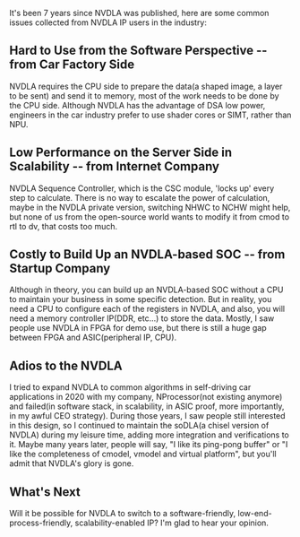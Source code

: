 It's been 7 years since NVDLA was published, here are some common issues collected from NVDLA IP users in the industry:
## Hard to Use from the Software Perspective -- from Car Factory Side
NVDLA requires the CPU side to prepare the data(a shaped image, a layer to be sent) and send it to memory, most of the work needs to be done by the CPU side. Although NVDLA has the advantage of DSA low power, engineers in the car industry prefer to use shader cores or SIMT, rather than NPU. 
## Low Performance on the Server Side in Scalability -- from Internet Company
NVDLA Sequence Controller, which is the CSC module, 'locks up' every step to calculate. There is no way to escalate the power of calculation, maybe in the NVDLA private version, switching NHWC to NCHW might help, but none of us from the open-source world wants to modify it from cmod to rtl to dv, that costs too much.
## Costly to Build Up an NVDLA-based SOC -- from Startup Company
Although in theory, you can build up an NVDLA-based SOC without a CPU to maintain your business in some specific detection. But in reality, you need a CPU to configure each of the registers in NVDLA, and also, you will need a memory controller IP(DDR, etc...) to store the data. Mostly, I saw people use NVDLA in FPGA for demo use, but there is still a huge gap between FPGA and ASIC(peripheral IP, CPU).

## Adios to the NVDLA
I tried to expand NVDLA to common algorithms in self-driving car applications in 2020 with my company, NProcessor(not existing anymore) and failed(in software stack, in scalability, in ASIC proof, more importantly, in my awful CEO strategy). During those years, I saw people still interested in this design, so I continued to maintain the soDLA(a chisel version of NVDLA) during my leisure time, adding more integration and verifications to it. Maybe many years later, people will say, "I like its ping-pong buffer" or "I like the completeness of cmodel, vmodel and virtual platform", but you'll admit that NVDLA's glory is gone.

## What's Next

Will it be possible for NVDLA to switch to a software-friendly, low-end-process-friendly, scalability-enabled IP?
I'm glad to hear your opinion.
